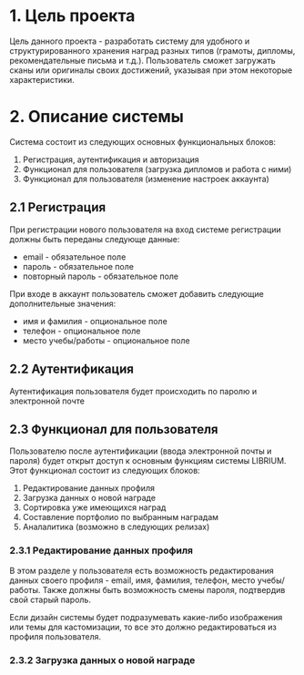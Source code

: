# 1. Цель проекта

Цель данного проекта - разработать систему для удобного и 
структурированного хранения наград разных типов (грамоты, 
дипломы, рекомендательные письма и т.д.). Пользователь сможет 
загружать сканы или оригиналы своих достижений, 
указывая при этом некоторые характеристики.

# 2. Описание системы

Система состоит из следующих основных функциональных блоков:

1. Регистрация, аутентификация и авторизация
2. Функционал для пользователя (загрузка дипломов и работа с ними)
3. Функционал для пользователя (изменение настроек аккаунта)

## 2.1 Регистрация

При регистрации нового пользователя на вход системе регистрации 
должны быть переданы следующе данные:

* email - обязательное поле
* пароль - обязательное поле
* повторный пароль - обязательное поле

При входе в аккаунт пользователь сможет добавить следующие
дополнительные значения:

* имя и фамилия - опциональное поле
* телефон - опциональное поле
* место учебы/работы - опциональное поле

## 2.2 Аутентификация

Аутентификация пользователя будет происходить по паролю и 
электронной почте

## 2.3 Функционал для пользователя

Пользователю после аутентификации (ввода электронной почты
и пароля) будет открыт доступ к основным функциям системы
LIBRIUM. Этот функционал состоит из следующих блоков:

1. Редактирование данных профиля
2. Загрузка данных о новой награде
3. Сортировка уже имеющихся наград
4. Составление портфолио по выбранным наградам
5. Аналалитика (возможно в следующих релизах)

### 2.3.1 Редактирование данных профиля

В этом разделе у пользователя есть возможность редактирования
данных своего профиля - email, имя, фамилия, телефон, место
учебы/работы. Также должны быть возможность смены пароля,
подтвердив свой старый пароль.

Если дизайн системы будет подразумевать какие-либо изображения
или темы для кастомизации, то все это должно редактироваться
из профиля пользователя.

### 2.3.2 Загрузка данных о новой награде


